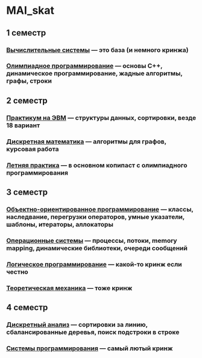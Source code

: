 # MAI_skat

## 1 семестр

### [Вычислительные системы](https://github.com/papey08/MAI_skat/tree/main/Computing_Systems) — это база (и немного кринжа)

### [Олимпиадное программирование](https://github.com/papey08/MAI_skat/tree/main/Olympiad_Programming) — основы C++, динамическое программирование, жадные алгоритмы, графы, строки

## 2 семестр

### [Практикум на ЭВМ](https://github.com/papey08/MAI_skat/tree/main/Computer_Practice) — структуры данных, сортировки, везде 18 вариант

### [Дискретная математика](https://github.com/papey08/MAI_skat/tree/main/Discrete_Mathematics) — алгоритмы для графов, курсовая работа

### [Летняя практика](https://github.com/papey08/MAI_skat/tree/main/Summer_Practice_2020) — в основном копипаст с олимпиадного программирования

## 3 семестр

### [Объектно-ориентированное программирование](https://github.com/papey08/MAI_skat/tree/main/Object_Oriented_Programming) — классы, наследвание, перегрузки операторов, умные указатели, шаблоны, итераторы, аллокаторы

### [Операционные системы](https://github.com/papey08/MAI_skat/tree/main/Operation_Systems) — процессы, потоки, memory mapping, динамические библиотеки, очереди сообщений

### [Логическое программирование](https://github.com/papey08/MAI_skat/tree/main/Logical_Programming) — какой-то кринж если честно

### [Теоретическая механика](https://github.com/papey08/MAI_skat/tree/main/Theoretical_Mechanics) — тоже кринж

## 4 семестр

### [Дискретный анализ](https://github.com/papey08/MAI_skat/tree/main/Discrete_Analysis) — сортировки за линию, сбалансированные деревья, поиск подстроки в строке

### [Системы программирования](https://github.com/papey08/MAI_skat/tree/main/Programming_Systems) — самый лютый кринж
